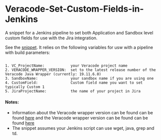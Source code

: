 # Veracode-Set-Custom-Fields-in-Jenkins
A snippet for a Jenkins pipeline to set both Application and Sandbox level custom fields for use with the Jira integration.

See the [snippet](https://github.com/christyson/Veracode-Set-Custom-Fields-in-Jenkins/blob/master/Veracode%20Set%20Custom%20Field%20Snippet).  It relies on the following variables for usw with a pipeline with build parameters:
<pre><code>
1. VC_ProjectName:            your Veracode project name
2. VERACODE_WRAPPER_VERSION:  set to the latest release number of the Veracode Java Wrapper (currently: 19.11.6.0) 
3. SandboxName:               your sandbox name if you are using one
4. CustomField:               Custom field name you want to set typically Custom 1
5. JiraProjectName:           the name of your project in Jira
</pre></code>

####  Notes: 

- Information about the  Veracode wrapper version can be found can be found [here](https://help.veracode.com/reader/LMv_dtSHyb7iIxAQznC~9w/OwyjPkzVaNJWGh7IPPF1OQ) and  the Veracode wrapper version can be found can be found [here](https://search.maven.org/search?q=a:vosp-api-wrappers-java)
- The snippet assumes your Jenkins script can use wget, java, grep and td. 

